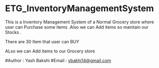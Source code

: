 # ETG_InventoryManagementSystem
This is a Inventory Management System of a Normal Grocery store where user can Purchase some items .Also we can Add items so maintain our Stocks .

There are 30 Item that user can BUY

ALso we can Add items to our Grocery store 

#Author : Yash Bakshi
#Email : ybakhi14@gmail.com

